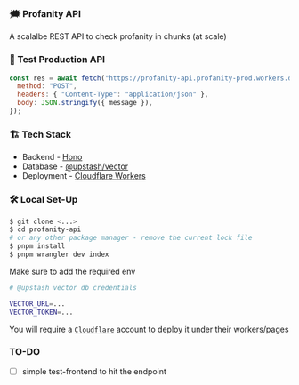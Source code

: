 ### 🗯️ Profanity API

A scalalbe REST API to check profanity in chunks (at scale)

### 🧪 Test Production API

```js
const res = await fetch("https://profanity-api.profanity-prod.workers.dev/", {
  method: "POST",
  headers: { "Content-Type": "application/json" },
  body: JSON.stringify({ message }),
});
```

### 🏗️ Tech Stack

- Backend - [Hono](https://hono.dev/)
- Database - [@upstash/vector](https://upstash.com/)
- Deployment - [Cloudflare Workers](https://workers.cloudflare.com/)

### 🛠️ Local Set-Up

```bash
$ git clone <...>
$ cd profanity-api
# or any other package manager - remove the current lock file
$ pnpm install
$ pnpm wrangler dev index
```

Make sure to add the required env

```bash
# @upstash vector db credentials

VECTOR_URL=...
VECTOR_TOKEN=...
```

You will require a [`Cloudflare`](cloudflare.com) account to deploy it under their workers/pages

### TO-DO

- [ ] simple test-frontend to hit the endpoint
